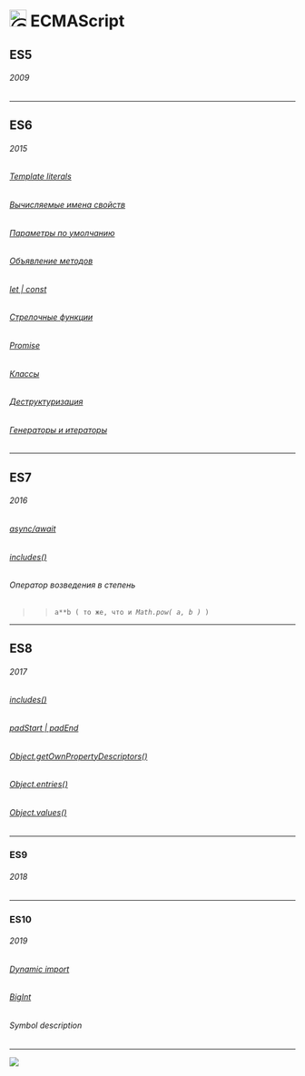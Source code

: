 [ico25]: https://raw.githubusercontent.com/garevna/a-level-js-lessons/master/ico/a-level-25.png
[hw-30]: https://raw.githubusercontent.com/garevna/a-level-js-lessons/master/ico/briefcase-30.png
[cap-30]: https://raw.githubusercontent.com/garevna/a-level-js-lessons/master/ico/coffee-30.png
[warn-25]: https://raw.githubusercontent.com/garevna/a-level-js-lessons/master/ico/warning-25.png

# <img src="https://avatars2.githubusercontent.com/u/19735284?s=40&v=4" width="30" title="Ⓒ Irina Fylyppova ( garevna ) 2019"/> ECMAScript

## ES5
###### 2009
***
## ES6
###### 2015
###### [Template literals](Strings-vars-and-literals)
###### [Вычисляемые имена свойств](calculated-prop-names)
###### [Параметры по умолчанию](default-params-values)
###### [Объявление методов](short-form-of-method-declaration)
###### [let | const](let-const)
###### [Стрелочные функции](arrowFunction)
###### [Promise](Promise)
###### [Классы](Class)
###### [Деструктуризация](Destructuring)
###### [Генераторы и итераторы](generators-and-iterators)

***
## ES7
###### 2016
###### [async/await](async-await)
###### [includes()](Array-methods#9)
###### Оператор возведения в степень
>> `a**b ( то же, что и `_`Math.pow( a, b )`_` )`
***
## ES8
###### 2017

###### [includes()](Array-methods#9)
###### [padStart | padEnd](Strings-methods#mortar_board-padstart--padend)
###### [Object.getOwnPropertyDescriptors()](Object.getOwnPropertyDescriptors)
###### [Object.entries()](Object.entries)
###### [Object.values()](Object.values)

***
### ES9
###### 2018
***

### ES10
###### 2019

###### [Dynamic import](ES-modules-ES10)
###### [BigInt](BigInt)
###### Symbol description

_________________________________________________________________________

![](https://github.com/garevna/js-course/raw/master/images/a-level-ico.png?raw=true)
